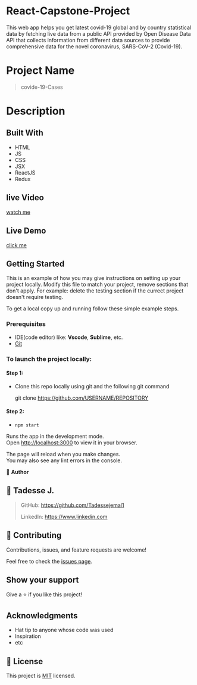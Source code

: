# React-Capstone-Project
This web app helps you get latest covid-19 global and by country statistical data by fetching live data from a public API provided by Open Disease Data API that collects information from different data sources to provide comprehensive data for the novel coronavirus, SARS-CoV-2 (Covid-19).
# Project Name

> covide-19-Cases

# Description

>  
## Built With

- HTML
- JS
- CSS
- JSX
- ReactJS
- Redux
## live Video
[watch me](https://loom.com/share/6d1cfb01ab954243ac4c2475185bdf50)
## Live Demo

[click me](https://6256dc07a9940a275a24dff6--gleeful-chimera-2ff1ba.netlify.app/)
## 
## Getting Started

This is an example of how you may give instructions on setting up your project locally. Modify this file to match your project, remove sections that don't apply. For example: delete the testing section if the currect project doesn't require testing.

To get a local copy up and running follow these simple example steps.

### Prerequisites
 - IDE(code editor) like: **Vscode**, **Sublime**, etc.  
 - [Git](https://www.linode.com/docs/guides/how-to-install-git-on-linux-mac-and-windows/)


### To launch the project locally:

#### Step 1:
- Clone this repo locally using git and the following git command

  git clone https://github.com/USERNAME/REPOSITORY

#### Step 2:

- `npm start`

Runs the app in the development mode.\
Open [http://localhost:3000](http://localhost:3000) to view it in your browser.

The page will reload when you make changes.\
You may also see any lint errors in the console.

👤 **Author**

## 👤 Tadesse J.

  > GitHub: https://github.com/Tadessejemal1 
  > 
  > LinkedIn: https://www.linkedin.com

## 🤝 Contributing

Contributions, issues, and feature requests are welcome!

Feel free to check the [issues page](../../issues/).

## Show your support

Give a ⭐️ if you like this project!

## Acknowledgments

- Hat tip to anyone whose code was used
- Inspiration
- etc

## 📝 License

This project is [MIT](./MIT.md) licensed.
